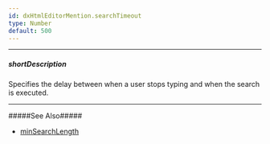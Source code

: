 ```yaml
---
id: dxHtmlEditorMention.searchTimeout
type: Number
default: 500
---
```

---
##### shortDescription
Specifies the delay between when a user stops typing and when the search is executed.

---
#####See Also#####
- [minSearchLength](/Documentation/ApiReference/UI_Widgets/dxHtmlEditor/Configuration/mentions/#minSearchLength)